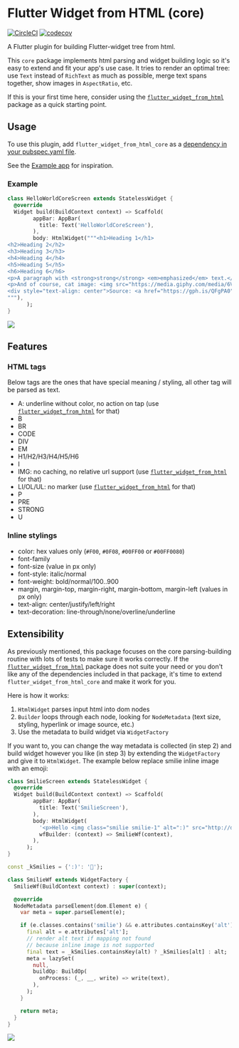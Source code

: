 # Flutter Widget from HTML (core)

[![CircleCI](https://circleci.com/gh/daohoangson/flutter_widget_from_html.svg?style=svg)](https://circleci.com/gh/daohoangson/flutter_widget_from_html)
[![codecov](https://codecov.io/gh/daohoangson/flutter_widget_from_html/branch/master/graph/badge.svg)](https://codecov.io/gh/daohoangson/flutter_widget_from_html)

A Flutter plugin for building Flutter-widget tree from html.

This `core` package implements html parsing and widget building logic so it's easy to extend and fit your app's use case. It tries to render an optimal tree: use `Text` instead of `RichText` as much as possible, merge text spans together, show images in `AspectRatio`, etc.

If this is your first time here, consider using the [`flutter_widget_from_html`](https://pub.dartlang.org/packages/flutter_widget_from_html) package as a quick starting point.

## Usage

To use this plugin, add `flutter_widget_from_html_core` as a [dependency in your pubspec.yaml file](https://flutter.io/using-packages/).

See the [Example app](https://github.com/daohoangson/flutter_widget_from_html/tree/master/packages/example) for inspiration.

### Example

```dart
class HelloWorldCoreScreen extends StatelessWidget {
  @override
  Widget build(BuildContext context) => Scaffold(
        appBar: AppBar(
          title: Text('HelloWorldCoreScreen'),
        ),
        body: HtmlWidget("""<h1>Heading 1</h1>
<h2>Heading 2</h2>
<h3>Heading 3</h3>
<h4>Heading 4</h4>
<h5>Heading 5</h5>
<h6>Heading 6</h6>
<p>A paragraph with <strong>strong</strong> <em>emphasized</em> text.</p>
<p>And of course, cat image: <img src="https://media.giphy.com/media/6VoDJzfRjJNbG/giphy-downsized.gif" /></p>
<div style="text-align: center">Source: <a href="https://gph.is/QFgPA0">https://gph.is/QFgPA0</a></div>
"""),
      );
}
```

![](../../packages/example/screenshots/HelloWorldCoreScreen.jpg?raw=true)

## Features

### HTML tags

Below tags are the ones that have special meaning / styling, all other tag will be parsed as text.

- A: underline without color, no action on tap (use [`flutter_widget_from_html`](https://pub.dartlang.org/packages/flutter_widget_from_html) for that)
- B
- BR
- CODE
- DIV
- EM
- H1/H2/H3/H4/H5/H6
- I
- IMG: no caching, no relative url support (use [`flutter_widget_from_html`](https://pub.dartlang.org/packages/flutter_widget_from_html) for that)
- LI/OL/UL: no marker (use [`flutter_widget_from_html`](https://pub.dartlang.org/packages/flutter_widget_from_html) for that)
- P
- PRE
- STRONG
- U

### Inline stylings

- color: hex values only (`#F00`, `#0F08`, `#00FF00` or `#00FF0080`)
- font-family
- font-size (value in px only)
- font-style: italic/normal
- font-weight: bold/normal/100..900
- margin, margin-top, margin-right, margin-bottom, margin-left (values in px only)
- text-align: center/justify/left/right
- text-decoration: line-through/none/overline/underline

## Extensibility

As previously mentioned, this package focuses on the core parsing-building routine with lots of tests to make sure it works correctly. If the [`flutter_widget_from_html`](https://pub.dartlang.org/packages/flutter_widget_from_html) package does not suite your need or you don't like any of the dependencies included in that package, it's time to extend `flutter_widget_from_html_core` and make it work for you.

Here is how it works:

1. `HtmlWidget` parses input html into dom nodes
2. `Builder` loops through each node, looking for `NodeMetadata` (text size, styling, hyperlink or image source, etc.)
3. Use the metadata to build widget via `WidgetFactory`

If you want to, you can change the way metadata is collected (in step 2) and build widget however you like (in step 3) by extending the `WidgetFactory` and give it to `HtmlWidget`. The example below replace smilie inline image with an emoji:

```dart
class SmilieScreen extends StatelessWidget {
  @override
  Widget build(BuildContext context) => Scaffold(
        appBar: AppBar(
          title: Text('SmilieScreen'),
        ),
        body: HtmlWidget(
          '<p>Hello <img class="smilie smilie-1" alt=":)" src="http://domain.com/sprites.png" />!</p>',
          wfBuilder: (context) => SmilieWf(context),
        ),
      );
}

const _kSmilies = {':)': '🙂'};

class SmilieWf extends WidgetFactory {
  SmilieWf(BuildContext context) : super(context);

  @override
  NodeMetadata parseElement(dom.Element e) {
    var meta = super.parseElement(e);

    if (e.classes.contains('smilie') && e.attributes.containsKey('alt')) {
      final alt = e.attributes['alt'];
      // render alt text if mapping not found
      // because inline image is not supported
      final text = _kSmilies.containsKey(alt) ? _kSmilies[alt] : alt;
      meta = lazySet(
        null,
        buildOp: BuildOp(
          onProcess: (_, __, write) => write(text),
        ),
      );
    }

    return meta;
  }
}
```

![](../../packages/example/screenshots/SmilieScreen.png?raw=true)
